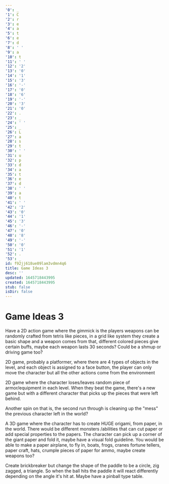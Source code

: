 ```yaml
---
'0': _
'1': C
'2': r
'3': e
'4': a
'5': t
'6': e
'7': d
'8': ' '
'9': a
'10': t
'11': ' '
'12': '2'
'13': '0'
'14': '1'
'15': '3'
'16': '-'
'17': '0'
'18': '6'
'19': '-'
'20': '3'
'21': '0'
'22': .
'23': _
'24': ' '
'25': _
'26': L
'27': a
'28': s
'29': t
'30': ' '
'31': u
'32': p
'33': d
'34': a
'35': t
'36': e
'37': d
'38': ' '
'39': a
'40': t
'41': ' '
'42': '2'
'43': '0'
'44': '1'
'45': '3'
'46': '-'
'47': '0'
'48': '8'
'49': '-'
'50': '0'
'51': '1'
'52': .
'53': _
id: f92jj618ue09lam3vdmn4q6
title: Game Ideas 3
desc: ''
updated: 1645718443995
created: 1645718443995
stub: false
isDir: false
---
```


# Game Ideas 3


Have a 2D action game where the gimmick is the players weapons can be randomly crafted from tetris like pieces, in a grid like system they create a basic shape and a weapon comes from that, different colored pieces give certain buffs, maybe each weapon lasts 30 seconds? Could be a shmup or driving game too?

2D game, probably a platformer, where there are 4 types of objects in the level, and each object is assigned to a face button, the player can only move the character but all the other actions come from the environment

2D game where the character loses/leaves random piece of armor/equipment in each level. When they beat the game, there's a new game but with a different character that picks up the pieces that were left behind. 

Another spin on that is, the second run through is cleaning up the "mess" the previous character left in the world?

A 3D game where the character has to create HUGE origami, from paper, in the world. There would be different monsters /abilities that can cut paper or add special properties to the papers. The character can pick up a corner of the giant paper and fold it, maybe have a visual fold guideline. You would be able to make a paper airplane, to fly in, boats, frogs, cranes fortune tellers, paper craft, hats, crumple pieces of paper for ammo, maybe create weapons too?

Create brickbreaker but change the shape of the paddle to be a circle, zig zagged, a triangle. So when the ball hits the paddle it will react differently depending on the angle it's hit at. Maybe have a pinball type table.

